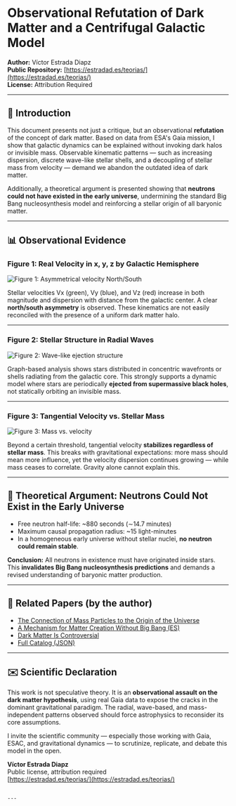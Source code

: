 # Observational Refutation of Dark Matter and a Centrifugal Galactic Model

**Author:** Víctor Estrada Diapz  
**Public Repository:** [https://estradad.es/teorias/](https://estradad.es/teorias/)  
**License:** Attribution Required  

---

## 🌌 Introduction

This document presents not just a critique, but an observational **refutation** of the concept of dark matter. Based on data from ESA's Gaia mission, I show that galactic dynamics can be explained without invoking dark halos or invisible mass. Observable kinematic patterns — such as increasing dispersion, discrete wave-like stellar shells, and a decoupling of stellar mass from velocity — demand we abandon the outdated idea of dark matter.

Additionally, a theoretical argument is presented showing that **neutrons could not have existed in the early universe**, undermining the standard Big Bang nucleosynthesis model and reinforcing a stellar origin of all baryonic matter.

---

## 📊 Observational Evidence

### Figure 1: Real Velocity in x, y, z by Galactic Hemisphere

![Figure 1: Asymmetrical velocity North/South](https://estradad.es/teorias/gaia_analisis/plots/velocidad_asimetria_norte_sur.png)

Stellar velocities Vx (green), Vy (blue), and Vz (red) increase in both magnitude and dispersion with distance from the galactic center. A clear **north/south asymmetry** is observed. These kinematics are not easily reconciled with the presence of a uniform dark matter halo.

---

### Figure 2: Stellar Structure in Radial Waves

![Figure 2: Wave-like ejection structure](https://estradad.es/teorias/gaia_analisis/plots/influencia%20de%20las%20estrellas%20grafo%20revela%20oleadas%20que%20parten%20del%20centro.png)

Graph-based analysis shows stars distributed in concentric wavefronts or shells radiating from the galactic core. This strongly supports a dynamic model where stars are periodically **ejected from supermassive black holes**, not statically orbiting an invisible mass.

---

### Figure 3: Tangential Velocity vs. Stellar Mass

![Figure 3: Mass vs. velocity](https://estradad.es/teorias/gaia_analisis/plots/influecia%20masa%20velocidad.png)

Beyond a certain threshold, tangential velocity **stabilizes regardless of stellar mass**. This breaks with gravitational expectations: more mass should mean more influence, yet the velocity dispersion continues growing — while mass ceases to correlate. Gravity alone cannot explain this.

---

## 🧠 Theoretical Argument: Neutrons Could Not Exist in the Early Universe

- Free neutron half-life: ~880 seconds (∼14.7 minutes)  
- Maximum causal propagation radius: ~15 light-minutes  
- In a homogeneous early universe without stellar nuclei, **no neutron could remain stable**.

**Conclusion:** All neutrons in existence must have originated inside stars. This **invalidates Big Bang nucleosynthesis predictions** and demands a revised understanding of baryonic matter production.

---

## 📘 Related Papers (by the author)

- [The Connection of Mass Particles to the Origin of the Universe](https://estradad.es/teorias/pdf/EN%20The_Connection_of_Mass_Particles_to_the_Origin_of_the_Universe.pdf)  
- [A Mechanism for Matter Creation Without Big Bang (ES)](https://estradad.es/teorias/pdf/ES%20Un%20mecanismo%20de%20creaci%C3%B3n%20de%20materia%20sin%20Big%20Bang.pdf)  
- [Dark Matter Is Controversial](https://estradad.es/teorias/pdf/EN%20Dark%20matter%20is%20controversial.pdf)  
- [Full Catalog (JSON)](https://estradad.es/teorias/catalogo.json)

---

## ✉️ Scientific Declaration

This work is not speculative theory. It is an **observational assault on the dark matter hypothesis**, using real Gaia data to expose the cracks in the dominant gravitational paradigm. The radial, wave-based, and mass-independent patterns observed should force astrophysics to reconsider its core assumptions.

I invite the scientific community — especially those working with Gaia, ESAC, and gravitational dynamics — to scrutinize, replicate, and debate this model in the open.

**Víctor Estrada Diapz**  
Public license, attribution required  
[https://estradad.es/teorias/](https://estradad.es/teorias/)
```

---
